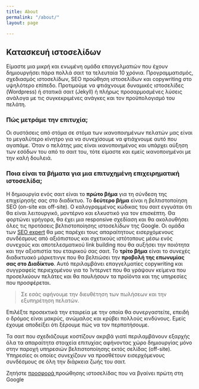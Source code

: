 ```yaml
---
title: About
permalink: "/about/"
layout: page

---
```

## Κατασκευή ιστοσελίδων

Είμαστε μια μικρή και ενωμένη ομάδα επαγγελματιών που έχουν δημιουργήσει πάρα πολλά σαιτ τα τελευταία 10 χρόνια. Προγραμματισμός, σχεδιασμός ιστοσελίδων, SEO προώθηση ιστοσελίδων και copywriting στο υψηλότερο επίπεδο. Προτιμούμε να φτιάχνουμε δυναμικές ιστοσελίδες (Wordpress) ή στατικά σαιτ (Jekyll) ή πλήρως προσαρμοσμένες λύσεις ανάλογα με τις συγκεκριμένες ανάγκες και τον προϋπολογισμό του πελάτη.

### Πώς μετράμε την επιτυχία;

Οι συστάσεις από στόμα σε στόμα των ικανοποιημένων πελατών μας είναι το μεγαλύτερο κίνητρο για να συνεχίσουμε να φτιάχνουμε αυτό που αγαπάμε. Όταν ο πελάτης μας είναι ικανοποιημένος και υπάρχει αύξηση των εσόδων του από το σαιτ του, τότε είμαστε και εμείς ικανοποιημένοι με την καλή δουλειά.

### Ποια είναι τα βήματα για μια επιτυχημένη επιχειρηματική ιστοσελίδα;

Η δημιουργία ενός σαιτ είναι το **πρώτο βήμα** για τη σύνδεση της επιχείρησής σας στο διαδίκτυο. Το **δεύτερο βήμα** είναι η βελτιστοποίηση SEO (on-site και off-site). Ο καλογραμμένος κώδικας του σαιτ εγγυάται ότι θα είναι λειτουργικό, μοντέρνο και ελκυστικό για τον επισκέπτη. Θα φορτώνει γρήγορα, θα έχει μια responsive σχεδίαση και θα ακολουθήσει όλες τις προτάσεις βελτιστοποίησης ιστοσελίδων της Google. Οι ομάδα των [SEO expert](https://blog7.org/seo-optimizacia-saitove/ "seo expert") θα μας παρέχει τους απαραίτητους εισερχόμενους συνδέσμους από αξιόπιστους και σχετικούς ιστότοπους μέσω ενός συνεχούς και αποτελεσματικού link building που θα αυξήσει την ποιότητα και την αξιοπιστία του εταιρικού σας σαιτ. Το **τρίτο βήμα** είναι το συνεχές διαδικτυακό μάρκετινγκ που θα βελτιώσει την **προβολή της επωνυμίας σας στο Διαδίκτυο**. Αυτό περιλαμβάνει επαγγελματίες copywriting και συγγραφείς περιεχομένου για το Ίντερνετ που θα γράψουν κείμενα που προσελκύουν πελάτες και θα πουλήσουν τα προϊόντα και της υπηρεσίες που προσφέρεται.

> Σε εσάς αφήνουμε την διευθέτηση των πωλήσεων και την εξυπηρέτηση πελατών.

Επιλέξτε προσεκτικά την εταιρεία με την οποία θα συνεργαστείτε, επειδή ο δρόμος είναι μακρύς, ανώμαλος και κρύβει πολλούς κινδύνους. Εμείς έχουμε αποδείξει ότι ξέρουμε πώς να τον περπατήσουμε.

Τα σαιτ που σχεδιάζουμε κοστίζουν ακριβά γιατί περιλαμβάνουν εξαρχής όλα τα απαραίτητα στοιχεία επιτυχίας αφήνοντας χώρο δημιουργίας μόνο στην παροχή υπηρεσιών βελτιστοποίησης εκτός σελίδας (off-site). Υπηρεσίες οι οποίες συνεχίζουν να προσθέτουν εισερχόμενους συνδέσμους σε όλη την διάρκεια ζωής του σαιτ.

Ζητήστε [προσφορά ](https://www.problogger.gr/hire-me/ "προσφορά")προώθησης ιστοσελίδας που να βγαίνει πρώτη στη Google
